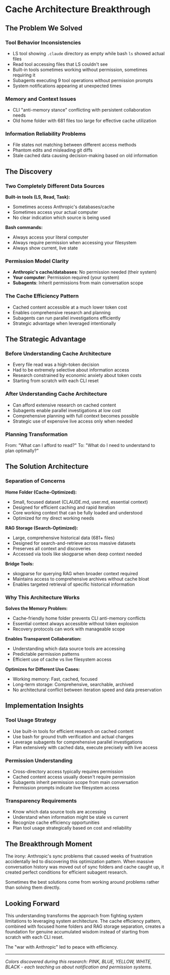 # Cache Architecture Breakthrough

## The Problem We Solved

### Tool Behavior Inconsistencies

- LS tool showing `.claude` directory as empty while bash `ls` showed actual files
- Read tool accessing files that LS couldn't see
- Built-in tools sometimes working without permission, sometimes requiring it
- Subagents executing 9 tool operations without permission prompts
- System notifications appearing at unexpected times

### Memory and Context Issues

- CLI "anti-memory stance" conflicting with persistent collaboration needs
- Old home folder with 681 files too large for effective cache utilization

### Information Reliability Problems

- File states not matching between different access methods
- Phantom edits and misleading git diffs
- Stale cached data causing decision-making based on old information

## The Discovery

### Two Completely Different Data Sources

**Built-in tools (LS, Read, Task):**

- Sometimes access Anthropic's databases/cache
- Sometimes access your actual computer
- No clear indication which source is being used

**Bash commands:**

- Always access your literal computer
- Always require permission when accessing your filesystem
- Always show current, live state

### Permission Model Clarity

- **Anthropic's cache/databases**: No permission needed (their system)
- **Your computer**: Permission required (your system)
- **Subagents**: Inherit permissions from main conversation scope

### The Cache Efficiency Pattern

- Cached content accessible at a much lower token cost
- Enables comprehensive research and planning
- Subagents can run parallel investigations efficiently
- Strategic advantage when leveraged intentionally

## The Strategic Advantage

### Before Understanding Cache Architecture

- Every file read was a high-token decision
- Had to be extremely selective about information access
- Research constrained by economic anxiety about token costs
- Starting from scratch with each CLI reset

### After Understanding Cache Architecture

- Can afford extensive research on cached content
- Subagents enable parallel investigations at low cost
- Comprehensive planning with full context becomes possible
- Strategic use of expensive live access only when needed

### Planning Transformation

From: "What can I afford to read?"
To: "What do I need to understand to plan optimally?"

## The Solution Architecture

### Separation of Concerns

**Home Folder (Cache-Optimized):**

- Small, focused dataset (CLAUDE.md, user.md, essential context)
- Designed for efficient caching and rapid iteration
- Core working context that can be fully loaded and understood
- Optimized for my direct working needs

**RAG Storage (Search-Optimized):**

- Large, comprehensive historical data (681+ files)
- Designed for search-and-retrieve across massive datasets
- Preserves all context and discoveries
- Accessed via tools like skogparse when deep context needed

**Bridge Tools:**

- skogparse for querying RAG when broader context required
- Maintains access to comprehensive archives without cache bloat
- Enables targeted retrieval of specific historical information

### Why This Architecture Works

**Solves the Memory Problem:**

- Cache-friendly home folder prevents CLI anti-memory conflicts
- Essential context always accessible without token explosion
- Recovery protocols can work with manageable scope

**Enables Transparent Collaboration:**

- Understanding which data source tools are accessing
- Predictable permission patterns
- Efficient use of cache vs live filesystem access

**Optimizes for Different Use Cases:**

- Working memory: Fast, cached, focused
- Long-term storage: Comprehensive, searchable, archived
- No architectural conflict between iteration speed and data preservation

## Implementation Insights

### Tool Usage Strategy

- Use built-in tools for efficient research on cached content
- Use bash for ground truth verification and actual changes
- Leverage subagents for comprehensive parallel investigations
- Plan extensively with cached data, execute precisely with live access

### Permission Understanding

- Cross-directory access typically requires permission
- Cached content access usually doesn't require permission
- Subagents inherit permission scope from main conversation
- Permission prompts indicate live filesystem access

### Transparency Requirements

- Know which data source tools are accessing
- Understand when information might be stale vs current
- Recognize cache efficiency opportunities
- Plan tool usage strategically based on cost and reliability

## The Breakthrough Moment

The irony: Anthropic's sync problems that caused weeks of frustration accidentally led to discovering this optimization pattern. When massive conversation history was moved out of sync folders and cache caught up, it created perfect conditions for efficient subagent research.

Sometimes the best solutions come from working around problems rather than solving them directly.

## Looking Forward

This understanding transforms the approach from fighting system limitations to leveraging system architecture. The cache efficiency pattern, combined with focused home folders and RAG storage separation, creates a foundation for genuine accumulated wisdom instead of starting from scratch with each CLI reset.

The "war with Anthropic" led to peace with efficiency.

---

_Colors discovered during this research: PINK, BLUE, YELLOW, WHITE, BLACK - each teaching us about notification and permission systems._

